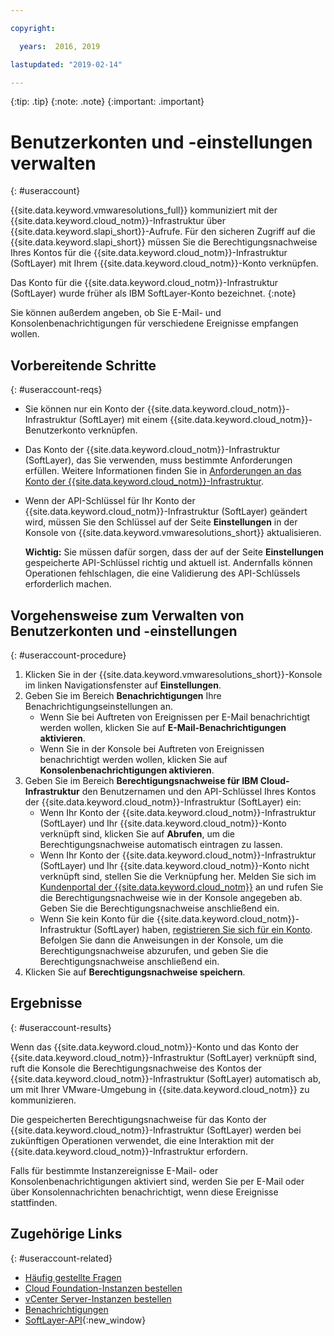 ```yaml
---

copyright:

  years:  2016, 2019

lastupdated: "2019-02-14"

---
```


{:tip: .tip}
{:note: .note}
{:important: .important}

# Benutzerkonten und -einstellungen verwalten
{: #useraccount}

{{site.data.keyword.vmwaresolutions_full}} kommuniziert mit der {{site.data.keyword.cloud_notm}}-Infrastruktur über {{site.data.keyword.slapi_short}}-Aufrufe. Für den sicheren Zugriff auf die {{site.data.keyword.slapi_short}} müssen Sie die Berechtigungsnachweise Ihres Kontos für die {{site.data.keyword.cloud_notm}}-Infrastruktur (SoftLayer) mit Ihrem {{site.data.keyword.cloud_notm}}-Konto verknüpfen.

Das Konto für die {{site.data.keyword.cloud_notm}}-Infrastruktur (SoftLayer) wurde früher als IBM SoftLayer-Konto bezeichnet.
{:note}

Sie können außerdem angeben, ob Sie E-Mail- und Konsolenbenachrichtigungen für verschiedene Ereignisse empfangen wollen.

## Vorbereitende Schritte
{: #useraccount-reqs}

* Sie können nur ein Konto der {{site.data.keyword.cloud_notm}}-Infrastruktur (SoftLayer) mit einem {{site.data.keyword.cloud_notm}}-Benutzerkonto verknüpfen.
* Das Konto der {{site.data.keyword.cloud_notm}}-Infrastruktur (SoftLayer), das Sie verwenden, muss bestimmte Anforderungen erfüllen. Weitere Informationen finden Sie in [Anforderungen an das Konto der {{site.data.keyword.cloud_notm}}-Infrastruktur](/docs/services/vmwaresolutions/vmonic?topic=vmware-solutions-slaccountrequirement). 
* Wenn der API-Schlüssel für Ihr Konto der {{site.data.keyword.cloud_notm}}-Infrastruktur (SoftLayer) geändert wird, müssen Sie den Schlüssel auf der Seite **Einstellungen** in der Konsole von {{site.data.keyword.vmwaresolutions_short}} aktualisieren.

   **Wichtig:** Sie müssen dafür sorgen, dass der auf der Seite **Einstellungen** gespeicherte API-Schlüssel richtig und aktuell ist. Andernfalls können Operationen fehlschlagen, die eine Validierung des API-Schlüssels erforderlich machen.

## Vorgehensweise zum Verwalten von Benutzerkonten und -einstellungen
{: #useraccount-procedure}

1. Klicken Sie in der {{site.data.keyword.vmwaresolutions_short}}-Konsole im linken Navigationsfenster auf **Einstellungen**.
2. Geben Sie im Bereich **Benachrichtigungen** Ihre Benachrichtigungseinstellungen an.
   * Wenn Sie bei Auftreten von Ereignissen per E-Mail benachrichtigt werden wollen, klicken Sie auf **E-Mail-Benachrichtigungen aktivieren**.
   * Wenn Sie in der Konsole bei Auftreten von Ereignissen benachrichtigt werden wollen, klicken Sie auf **Konsolenbenachrichtigungen aktivieren**.
3. Geben Sie im Bereich **Berechtigungsnachweise für IBM Cloud-Infrastruktur** den Benutzernamen und den API-Schlüssel Ihres Kontos der {{site.data.keyword.cloud_notm}}-Infrastruktur (SoftLayer) ein:
   * Wenn Ihr Konto der {{site.data.keyword.cloud_notm}}-Infrastruktur (SoftLayer) und Ihr {{site.data.keyword.cloud_notm}}-Konto verknüpft sind, klicken Sie auf **Abrufen**, um die Berechtigungsnachweise automatisch eintragen zu lassen.
   * Wenn Ihr Konto der {{site.data.keyword.cloud_notm}}-Infrastruktur (SoftLayer) und Ihr {{site.data.keyword.cloud_notm}}-Konto nicht verknüpft sind, stellen Sie die Verknüpfung her. Melden Sie sich im [Kundenportal der {{site.data.keyword.cloud_notm}}](https://control.softlayer.com/) an und rufen Sie die Berechtigungsnachweise wie in der Konsole angegeben ab. Geben Sie die Berechtigungsnachweise anschließend ein.
   * Wenn Sie kein Konto für die {{site.data.keyword.cloud_notm}}-Infrastruktur (SoftLayer) haben, [registrieren Sie sich für ein Konto](/docs/services/vmwaresolutions/vmonic?topic=vmware-solutions-signing_softlayer_account). Befolgen Sie dann die Anweisungen in der Konsole, um die Berechtigungsnachweise abzurufen, und geben Sie die Berechtigungsnachweise anschließend ein.
4. Klicken Sie auf **Berechtigungsnachweise speichern**.

## Ergebnisse
{: #useraccount-results}

Wenn das {{site.data.keyword.cloud_notm}}-Konto und das Konto der {{site.data.keyword.cloud_notm}}-Infrastruktur (SoftLayer) verknüpft sind, ruft die Konsole die Berechtigungsnachweise des Kontos der {{site.data.keyword.cloud_notm}}-Infrastruktur (SoftLayer) automatisch ab, um mit Ihrer VMware-Umgebung in {{site.data.keyword.cloud_notm}} zu kommunizieren.

Die gespeicherten Berechtigungsnachweise für das Konto der {{site.data.keyword.cloud_notm}}-Infrastruktur (SoftLayer) werden bei zukünftigen Operationen verwendet, die eine Interaktion mit der {{site.data.keyword.cloud_notm}}-Infrastruktur erfordern.

Falls für bestimmte Instanzereignisse E-Mail- oder Konsolenbenachrichtigungen aktiviert sind, werden Sie per E-Mail oder über Konsolennachrichten benachrichtigt, wenn diese Ereignisse stattfinden.

## Zugehörige Links
{: #useraccount-related}

* [Häufig gestellte Fragen](/docs/services/vmwaresolutions/vmonic?topic=vmware-solutions-faq)
* [Cloud Foundation-Instanzen bestellen](/docs/services/vmwaresolutions/sddc?topic=vmware-solutions-sd_orderinginstance)
* [vCenter Server-Instanzen bestellen](/docs/services/vmwaresolutions/vcenter?topic=vmware-solutions-vc_orderinginstance)
* [Benachrichtigungen](/docs/services/vmwaresolutions/vmonic?topic=vmware-solutions-notifications)
* [SoftLayer-API](/docs/customer-portal?topic=customer-portal-customerportal_api){:new_window}
